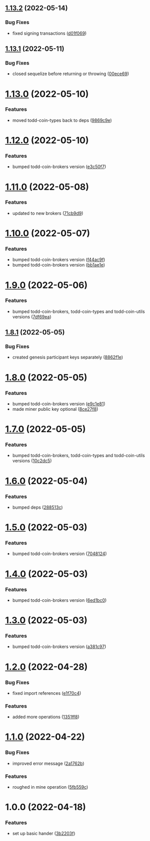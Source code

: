 ## [1.13.2](https://github.com/xilution/todd-coin-tasks/compare/v1.13.1...v1.13.2) (2022-05-14)


### Bug Fixes

* fixed signing transactions ([d01f069](https://github.com/xilution/todd-coin-tasks/commit/d01f069fb935881e9e3e05335565ad48f2c2a608))

## [1.13.1](https://github.com/xilution/todd-coin-tasks/compare/v1.13.0...v1.13.1) (2022-05-11)


### Bug Fixes

* closed sequelize before returning or throwing ([00ece69](https://github.com/xilution/todd-coin-tasks/commit/00ece69352e7ed66109bd257a05b42c3691665b2))

# [1.13.0](https://github.com/xilution/todd-coin-tasks/compare/v1.12.0...v1.13.0) (2022-05-10)


### Features

* moved todd-coin-types back to deps ([9869c9e](https://github.com/xilution/todd-coin-tasks/commit/9869c9e63894b9868622a8207434f46a2a61bb8d))

# [1.12.0](https://github.com/xilution/todd-coin-tasks/compare/v1.11.0...v1.12.0) (2022-05-10)


### Features

* bumped todd-coin-brokers version ([e3c50f7](https://github.com/xilution/todd-coin-tasks/commit/e3c50f7bb455321c62f79d9aef3ea5fa0976f150))

# [1.11.0](https://github.com/xilution/todd-coin-tasks/compare/v1.10.0...v1.11.0) (2022-05-08)


### Features

* updated to new brokers ([71cb9d9](https://github.com/xilution/todd-coin-tasks/commit/71cb9d9555c565abb7b59eab550e90d2ee01f513))

# [1.10.0](https://github.com/xilution/todd-coin-tasks/compare/v1.9.0...v1.10.0) (2022-05-07)


### Features

* bumped todd-coin-brokers version ([f44ac9f](https://github.com/xilution/todd-coin-tasks/commit/f44ac9f10d9d04d720cdf92ede355163f69504ee))
* bumped todd-coin-brokers version ([bb1ae1e](https://github.com/xilution/todd-coin-tasks/commit/bb1ae1e2e38140bdfd63d197a99803e01c70c4b7))

# [1.9.0](https://github.com/xilution/todd-coin-tasks/compare/v1.8.1...v1.9.0) (2022-05-06)


### Features

* bumped todd-coin-brokers, todd-coin-types and todd-coin-utils versions ([7df69ea](https://github.com/xilution/todd-coin-tasks/commit/7df69ea18eab2e89ced28961af980beea04e3674))

## [1.8.1](https://github.com/xilution/todd-coin-tasks/compare/v1.8.0...v1.8.1) (2022-05-05)


### Bug Fixes

* created genesis participant keys separately ([8862f1e](https://github.com/xilution/todd-coin-tasks/commit/8862f1eeb98e767ed045f08be8cfbb0b79f12564))

# [1.8.0](https://github.com/xilution/todd-coin-tasks/compare/v1.7.0...v1.8.0) (2022-05-05)


### Features

* bumped todd-coin-brokers version ([e9c1e81](https://github.com/xilution/todd-coin-tasks/commit/e9c1e8147f81dbaf691373b3bff947e11f29e40d))
* made miner public key optional ([8ce27f8](https://github.com/xilution/todd-coin-tasks/commit/8ce27f895b808e23c471f8f1cab21515ef4a30c8))

# [1.7.0](https://github.com/xilution/todd-coin-tasks/compare/v1.6.0...v1.7.0) (2022-05-05)


### Features

* bumped todd-coin-brokers, todd-coin-types and todd-coin-utils versions ([10c2dc5](https://github.com/xilution/todd-coin-tasks/commit/10c2dc50bf4341fdc9bcd899989d2d70fcce8693))

# [1.6.0](https://github.com/xilution/todd-coin-tasks/compare/v1.5.0...v1.6.0) (2022-05-04)


### Features

* bumped deps ([288513c](https://github.com/xilution/todd-coin-tasks/commit/288513cadbd1dcef3b2dd6c70ce105facda026e9))

# [1.5.0](https://github.com/xilution/todd-coin-tasks/compare/v1.4.0...v1.5.0) (2022-05-03)


### Features

* bumped todd-coin-brokers version ([7048124](https://github.com/xilution/todd-coin-tasks/commit/7048124cd652465e9fed3a49c657acee9e15bf8f))

# [1.4.0](https://github.com/xilution/todd-coin-tasks/compare/v1.3.0...v1.4.0) (2022-05-03)


### Features

* bumped todd-coin-brokers version ([6ed1bc0](https://github.com/xilution/todd-coin-tasks/commit/6ed1bc032ad90e771e2067cca204cde98d3c8994))

# [1.3.0](https://github.com/xilution/todd-coin-tasks/compare/v1.2.0...v1.3.0) (2022-05-03)


### Features

* bumped todd-coin-brokers version ([a381c97](https://github.com/xilution/todd-coin-tasks/commit/a381c971f3ff92334a357302f4a77f7cb9a5afd7))

# [1.2.0](https://github.com/xilution/todd-coin-tasks/compare/v1.1.0...v1.2.0) (2022-04-28)


### Bug Fixes

* fixed import references ([e1f70c4](https://github.com/xilution/todd-coin-tasks/commit/e1f70c4fb9e9b965b1f9cbfe1397399fa7cb6a40))


### Features

* added more operations ([1351ff8](https://github.com/xilution/todd-coin-tasks/commit/1351ff8cabc9f9fe10b8072aa39a27baee8ac17e))

# [1.1.0](https://github.com/xilution/todd-coin-tasks/compare/v1.0.0...v1.1.0) (2022-04-22)


### Bug Fixes

* improved error message ([2a1762b](https://github.com/xilution/todd-coin-tasks/commit/2a1762b84a76ce9fb96628307e058ecc27241bec))


### Features

* roughed in mine operation ([5fb559c](https://github.com/xilution/todd-coin-tasks/commit/5fb559cb6bf465a65bb7d57fc606588e5bf439e9))

# 1.0.0 (2022-04-18)


### Features

* set up basic hander ([3b2203f](https://github.com/xilution/todd-coin-tasks/commit/3b2203fb3130030afd04791dded81d4a73456756))

